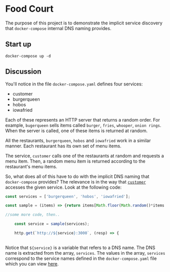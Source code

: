 # Food Court

The purpose of this project is to demonstrate the implicit service discovery that `docker-compose`
internal DNS naming provides.

## Start up

`docker-compose up -d`

## Discussion

You'll notice in the file `docker-compose.yaml` defines four services:

* customer
* burgerqueen
* hobos
* iowafried

Each of these represents an HTTP server that returns a random order. For example, `bugerqueen` sells items called
`burger`, `fries`, `whooper`, `onion rings`. When the server is called, one of these items is returned at random.

All the restaurants, `burgerqueen`, `hobos` and `iowafried` work in a similar manner. Each restaurant has its own set of menu items.

The service, `customer` calls one of the restaurants at random and requests a menu item. Then, a random menu item is returned
according to the restaurant's menu items.

So, what does all of this have to do with the implicit DNS naming that `docker-compose` provides? The relevance is in the way
that [`customer`](customer/index.js) accesses the given service. Look at the following code:

```javascript
const services = ['burgerqueen', 'hobos', 'iowafried'];

const sample = (items) => {return items[Math.floor(Math.random()*items.length)];};

//some more code, then..

    const service = sample(services);

    http.get(`http://${service}:3000`, (resp) => {
    
```
Notice that `${service}` is a variable that refers to a DNS name. The DNS name is extracted from the array, `services`.
The values in the array, `services` correspond to the service names defined in the 
`docker-compose.yaml` file which you can view [here](docker-compose.yaml).

